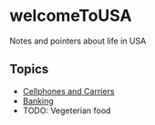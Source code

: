 # welcomeToUSA
Notes and pointers about life in USA

## Topics
- [Cellphones and Carriers](Cellphon-and-carriers.md)
- [Banking](Banking.md)
- TODO: Vegeterian food

